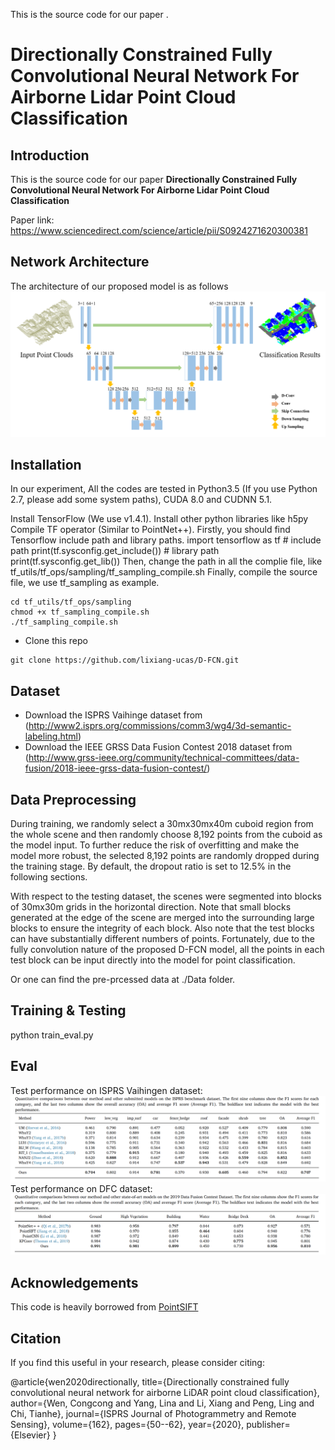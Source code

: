 This is the source code for our paper <b></b>.


# Directionally Constrained Fully Convolutional Neural Network For Airborne Lidar Point Cloud Classification


Introduction
------------
This is the source code for our paper **Directionally Constrained Fully Convolutional Neural Network For Airborne Lidar Point Cloud Classification**

Paper link: https://www.sciencedirect.com/science/article/pii/S0924271620300381

Network Architecture
--------------------
The architecture of our proposed model is as follows
![network](framework.png)



## Installation
In our experiment, All the codes are tested in Python3.5 (If you use Python 2.7, please add some system paths), CUDA 8.0 and CUDNN 5.1.

Install TensorFlow (We use v1.4.1).
Install other python libraries like h5py
Compile TF operator (Similar to PointNet++). Firstly, you should find Tensorflow include path and library paths.
    import tensorflow as tf
    # include path
    print(tf.sysconfig.get_include())
    # library path 
    print(tf.sysconfig.get_lib())
Then, change the path in all the complie file, like tf_utils/tf_ops/sampling/tf_sampling_compile.sh Finally, compile the source file, we use tf_sampling as example.

    cd tf_utils/tf_ops/sampling
    chmod +x tf_sampling_compile.sh
    ./tf_sampling_compile.sh

* Clone this repo
```
git clone https://github.com/lixiang-ucas/D-FCN.git

```
## Dataset
* Download the ISPRS Vaihinge dataset from (http://www2.isprs.org/commissions/comm3/wg4/3d-semantic-labeling.html)
* Download the IEEE GRSS Data Fusion Contest 2018 dataset from (http://www.grss-ieee.org/community/technical-committees/data-fusion/2018-ieee-grss-data-fusion-contest/)

## Data Preprocessing
During training, we randomly select a 30mx30mx40m cuboid region from the whole scene and then randomly choose 8,192 points from the cuboid as the model input. To further reduce the risk of overfitting and make the model more robust, the selected 8,192 points are randomly dropped during the training stage. By default, the dropout ratio is set to 12.5% in the following sections. 

With respect to the testing dataset, the scenes were segmented into blocks of 30mx30m grids in the horizontal direction. Note that small blocks generated at the edge of the scene are merged into the surrounding large blocks to ensure the integrity of each block. Also note that the test blocks can have substantially different numbers of points. Fortunately, due to the fully convolution nature of the proposed D-FCN model, all the points in each test block can be input directly into the model for point classification.

Or one can find the pre-prcessed data at ./Data folder.

## Training & Testing

python train_eval.py

## Eval
Test performance on ISPRS Vaihingen dataset:
![rst1](rst_vai.png)
Test performance on DFC dataset:
![rst2](rst_dfc.png)


## Acknowledgements
This code is heavily borrowed from [PointSIFT](https://github.com/MVIG-SJTU/pointSIFT)


## Citation

If you find this useful in your research, please consider citing:

  @article{wen2020directionally,
  title={Directionally constrained fully convolutional neural network for airborne LiDAR point cloud classification},
  author={Wen, Congcong and Yang, Lina and Li, Xiang and Peng, Ling and Chi, Tianhe},
  journal={ISPRS Journal of Photogrammetry and Remote Sensing},
  volume={162},
  pages={50--62},
  year={2020},
  publisher={Elsevier}
}
